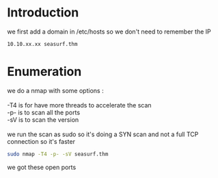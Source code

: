 # Introduction

we first add a domain in /etc/hosts so we don't need to remember the IP
```bash
10.10.xx.xx seasurf.thm
```

# Enumeration

we do a nmap with some options :\
\
-T4 is for have more threads to accelerate the scan\
-p- is to scan all the ports\
-sV is to scan the version\
\
we run the scan as sudo so it's doing a SYN scan and not a full TCP connection so it's faster

```bash
sudo nmap -T4 -p- -sV seasurf.thm
```

we got these open ports
```bash

```
